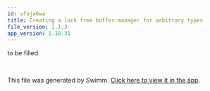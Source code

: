```yaml
---
id: vfoja6wa
title: Creating a lock free buffer manager for arbitrary types
file_version: 1.1.3
app_version: 1.18.31
---
```


to be filled

<br/>

This file was generated by Swimm. [Click here to view it in the app](https://app.swimm.io/repos/Z2l0aHViJTNBJTNBTFdBX0VQSUMlM0ElM0FlcGljLWFzdHJvbm9teQ==/docs/vfoja6wa).
